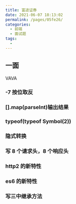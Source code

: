 ```yaml
---
title: 富途证券
date: 2021-06-07 18:13:02
permalink: /pages/05fe26/
categories:
  - 前端
  - 面试题
tags:
  -
---
```


## 一面

VAVA

### -7 按位取反

### [].map(parseInt)输出结果

### typeof(typeof Symbol(2))

### 隐式转换

### 写 8 个请求头，8 个响应头

### http2 的新特性

### es6 的新特性

### 写三中继承方法
